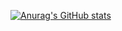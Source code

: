 [![Anurag's GitHub stats](https://github-readme-stats.vercel.app/api?username=coragem15)](https://github.com/anuraghazra/github-readme-stats)
